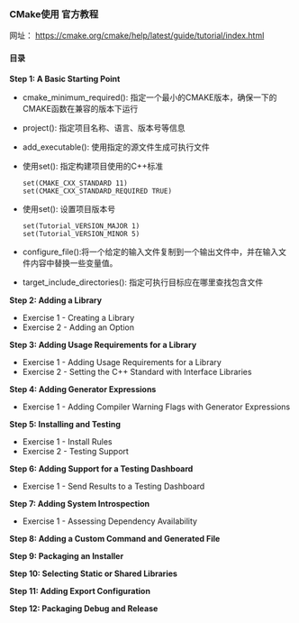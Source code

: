 ### CMake使用 官方教程

网址： https://cmake.org/cmake/help/latest/guide/tutorial/index.html


#### 目录

**Step 1: A Basic Starting Point**

- cmake_minimum_required(): 指定一个最小的CMAKE版本，确保一下的CMAKE函数在兼容的版本下运行

- project(): 指定项目名称、语言、版本号等信息

- add_executable(): 使用指定的源文件生成可执行文件

- 使用set():  指定构建项目使用的C++标准
  ```
  set(CMAKE_CXX_STANDARD 11)
  set(CMAKE_CXX_STANDARD_REQUIRED TRUE)
  ```

- 使用set(): 设置项目版本号
  ```
  set(Tutorial_VERSION_MAJOR 1)
  set(Tutorial_VERSION_MINOR 5) 
  ```

- configure_file():将一个给定的输入文件复制到一个输出文件中，并在输入文件内容中替换一些变量值。

- target_include_directories(): 指定可执行目标应在哪里查找包含文件


**Step 2: Adding a Library**
  - Exercise 1 - Creating a Library
  - Exercise 2 - Adding an Option

**Step 3: Adding Usage Requirements for a Library**
  - Exercise 1 - Adding Usage Requirements for a Library
  - Exercise 2 - Setting the C++ Standard with Interface Libraries

**Step 4: Adding Generator Expressions**
  - Exercise 1 - Adding Compiler Warning Flags with Generator Expressions

**Step 5: Installing and Testing**
  - Exercise 1 - Install Rules
  - Exercise 2 - Testing Support

**Step 6: Adding Support for a Testing Dashboard**
  - Exercise 1 - Send Results to a Testing Dashboard

**Step 7: Adding System Introspection**
  - Exercise 1 - Assessing Dependency Availability

**Step 8: Adding a Custom Command and Generated File**

**Step 9: Packaging an Installer**

**Step 10: Selecting Static or Shared Libraries**

**Step 11: Adding Export Configuration**

**Step 12: Packaging Debug and Release**


